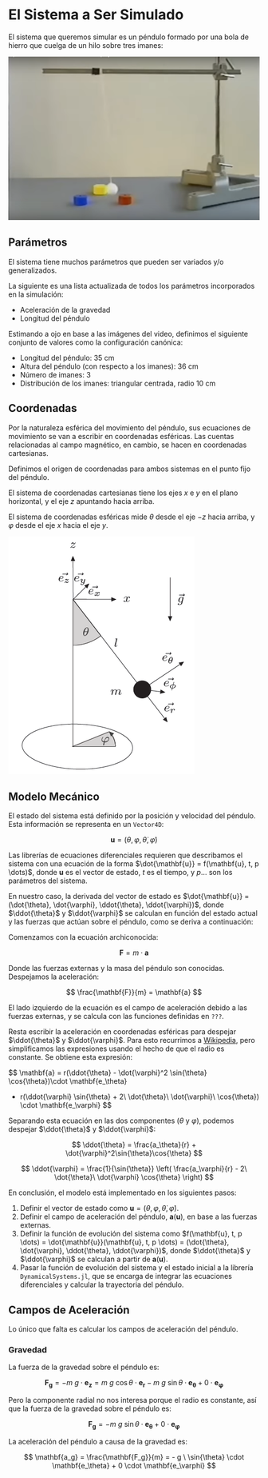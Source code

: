 # El Sistema a Ser Simulado

El sistema que queremos simular es un péndulo formado por una bola de hierro que cuelga de un hilo sobre tres imanes:

![foto](../../figures/foto_del_experimento.png)

## Parámetros

El sistema tiene muchos parámetros que pueden ser variados y/o generalizados.

La siguiente es una lista actualizada de todos los parámetros incorporados en la simulación:

- Aceleración de la gravedad
- Longitud del péndulo

Estimando a ojo en base a las imágenes del video, definimos el siguiente conjunto de valores como la configuración canónica:

- Longitud del péndulo: 35 cm
- Altura del péndulo (con respecto a los imanes): 36 cm
- Número de imanes: 3
- Distribución de los imanes: triangular centrada, radio 10 cm

## Coordenadas

Por la naturaleza esférica del movimiento del péndulo, sus ecuaciones de movimiento se van a escribir en coordenadas esféricas. Las cuentas relacionadas al campo magnético, en cambio, se hacen en coordenadas cartesianas.

Definimos el origen de coordenadas para ambos sistemas en el punto fijo del péndulo.

El sistema de coordenadas cartesianas tiene los ejes $x$ e $y$ en el plano horizontal, y el eje $z$ apuntando hacia arriba.

El sistema de coordenadas esféricas mide $\theta$ desde el eje $-z$ hacia arriba, y $\varphi$ desde el eje $x$ hacia el eje $y$.

![sistema de coordenadas](../../figures/coordenadas.png)

## Modelo Mecánico

El estado del sistema está definido por la posición y velocidad del péndulo. Esta información se representa en un `Vector4D`:

$$
\mathbf{u} = (\theta, \varphi, \dot{\theta}, \dot{\varphi})
$$

Las librerías de ecuaciones diferenciales requieren que describamos el sistema con una ecuación de la forma $\dot{\mathbf{u}} = f(\mathbf{u}, t, p \dots)$, donde $\mathbf{u}$ es el vector de estado, $t$ es el tiempo, y $p\dots$ son los parámetros del sistema.

En nuestro caso, la derivada del vector de estado es $\dot{\mathbf{u}} = (\dot{\theta}, \dot{\varphi}, \ddot{\theta}, \ddot{\varphi})$, donde $\ddot{\theta}$ y $\ddot{\varphi}$ se calculan en función del estado actual y las fuerzas que actúan sobre el péndulo, como se deriva a continuación:

Comenzamos con la ecuación archiconocida:

$$
\mathbf{F} = m \cdot \mathbf{a}
$$

Donde las fuerzas externas y la masa del péndulo son conocidas. Despejamos la aceleración:

$$
\frac{\mathbf{F}}{m} = \mathbf{a}
$$

El lado izquierdo de la ecuación es el campo de aceleración debido a las fuerzas externas, y se calcula con las funciones definidas en `???`.

Resta escribir la aceleración en coordenadas esféricas para despejar $\ddot{\theta}$ y $\ddot{\varphi}$. Para esto recurrimos a [Wikipedia](https://en.wikipedia.org/wiki/Spherical_coordinate_system#Kinematics), pero simplificamos las expresiones usando el hecho de que el radio es constante. Se obtiene esta expresión:

$$
\mathbf{a} =
r(\ddot{\theta} - \dot{\varphi}^2 \sin{\theta} \cos{\theta})\cdot \mathbf{e_\theta}
+ r(\ddot{\varphi} \sin{\theta} + 2\ \dot{\theta}\ \dot{\varphi}\ \cos{\theta}) \cdot \mathbf{e_\varphi}
$$

Separando esta ecuación en las dos componentes ($\theta$ y $\varphi$), podemos despejar $\ddot{\theta}$ y $\ddot{\varphi}$:

$$
\ddot{\theta} = \frac{a_\theta}{r} + \dot{\varphi}^2\sin{\theta}\cos{\theta}
$$

$$
\ddot{\varphi} = \frac{1}{\sin{\theta}} \left( \frac{a_\varphi}{r} - 2\ \dot{\theta}\ \dot{\varphi} \cos{\theta} \right)
$$

En conclusión, el modelo está implementado en los siguientes pasos:

1. Definir el vector de estado como $\mathbf{u} = (\theta, \varphi, \dot{\theta}, \dot{\varphi})$.
2. Definir el campo de aceleración del péndulo, $\mathbf{a}(\mathbf{u})$, en base a las fuerzas externas.
3. Definir la función de evolución del sistema como $f(\mathbf{u}, t, p \dots) = \dot{\mathbf{u}}(\mathbf{u}, t, p \dots) = (\dot{\theta}, \dot{\varphi}, \ddot{\theta}, \ddot{\varphi})$, donde $\ddot{\theta}$ y $\ddot{\varphi}$ se calculan a partir de $\mathbf{a}(\mathbf{u})$.
4. Pasar la función de evolución del sistema y el estado inicial a la librería `DynamicalSystems.jl`, que se encarga de integrar las ecuaciones diferenciales y calcular la trayectoria del péndulo.

## Campos de Aceleración

Lo único que falta es calcular los campos de aceleración del péndulo.

### Gravedad

La fuerza de la gravedad sobre el péndulo es:

$$
\mathbf{F_g}
= -m \ g \cdot \mathbf{e_z}
= m \ g \ \cos{\theta} \cdot \mathbf{e_r} - m \ g \ \sin{\theta} \cdot \mathbf{e_\theta} + 0 \cdot \mathbf{e_\varphi}
$$

Pero la componente radial no nos interesa porque el radio es constante, así que la fuerza de la gravedad sobre el péndulo es:

$$
\mathbf{F_g}
= -m \ g \ \sin{\theta} \cdot \mathbf{e_\theta} + 0 \cdot \mathbf{e_\varphi}
$$

La aceleración del péndulo a causa de la gravedad es:

$$
\mathbf{a_g} = \frac{\mathbf{F_g}}{m}
= - g \ \sin{\theta} \cdot \mathbf{e_\theta} + 0 \cdot \mathbf{e_\varphi}
$$
